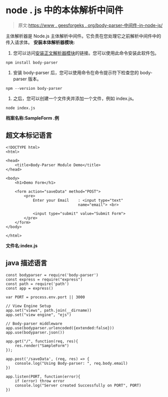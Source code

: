 # node . js 中的本体解析中间件

> 原文:[https://www . geesforgeks . org/body-parser-中间件-in-node-js/](https://www.geeksforgeeks.org/body-parser-middleware-in-node-js/)

主体解析器是 Node.js 主体解析中间件。它负责在您处理它之前解析中间件中的传入请求体。
**安装本体解析器模块:**

1.  您可以访问[安装正文解析器模块](https://www.npmjs.com/package/body-parser)的链接。您可以使用此命令安装此软件包。

```
npm install body-parser
```

1.  安装 body-parser 后，您可以使用命令在命令提示符下检查您的 body-parser 版本。

```
npm --version body-parser
```

1.  之后，您可以创建一个文件夹并添加一个文件，例如 index.js。

```
node index.js
```

**档案名称:SampleForm .例**

## 超文本标记语言

```
<!DOCTYPE html>
<html>

<head>
    <title>Body-Parser Module Demo</title>
</head>

<body>
    <h1>Demo Form</h1>

    <form action="saveData" method="POST">
        <pre>
            Enter your Email    : <input type="text"
                                name="email"> <br>

            <input type="submit" value="Submit Form">
        </pre>
    </form>
</body>

</html>
```

**文件名:index.js**

## java 描述语言

```
const bodyparser = require('body-parser')
const express = require("express")
const path = require('path')
const app = express()

var PORT = process.env.port || 3000

// View Engine Setup
app.set("views", path.join(__dirname))
app.set("view engine", "ejs")

// Body-parser middleware
app.use(bodyparser.urlencoded({extended:false}))
app.use(bodyparser.json())

app.get("/", function(req, res){
    res.render("SampleForm")
});

app.post('/saveData', (req, res) => {
    console.log("Using Body-parser: ", req.body.email)
})

app.listen(PORT, function(error){
    if (error) throw error
    console.log("Server created Successfully on PORT", PORT)
})
```